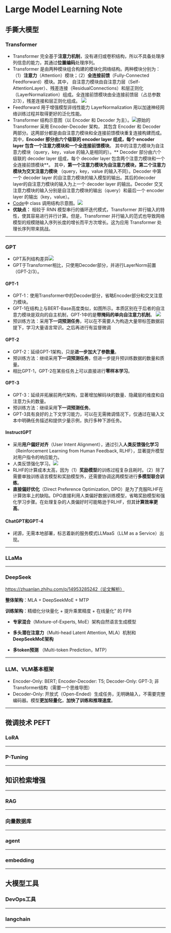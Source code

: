 # Large Model Learning Note

## 手撕大模型

### Transformer

- Transformer 完全基于**注意力机制**，没有递归或卷积结构，所以不具备处理序列信息的能力，其通过**位置编码**处理序列。
- Transformer 是由两种模块组合构建的模块化网络结构。两种模块分别为：（1）**注意力**（Attention）模块；（2）**全连接前馈**（Fully-Connected Feedforward）模块。其中，
自注意力模块由自注意力层（Self-AttentionLayer）、残差连接（ResidualConnections）和层正则化（LayerNormalization）组成。全连接前馈模块由全连接前馈层（占总参数2/3），残差连接和层正则化组成。
![](Fig/Transformer模块结构.png)
- Feedforward 用于增强模型非线性能力 LayerNormalization 用以加速神经网络训练过程并取得更好的泛化性能。
- Transformer 结构示意图（以 Encoder 和 Decoder 为主）。![](Fig/Transformer结构示意图.JPG)原始的 Transformer 采用 Encoder-Decoder 架构，
其包含 Encoder 和 Decoder 两部分。这两部分都是由自注意力模块和全连接前馈模块重复连接构建而成。
其中，**Encoder 部分由六个级联的 encoder layer 组成，每个 encoder layer 包含一个注意力模块和一个全连接前馈模块**。
其中的注意力模块为自注意力模块（query，key，value 的输入是相同的）。** Decoder 部分由六个级联的
decoder layer 组成，每个 decoder layer 包含两个注意力模块和一个全连接前馈模块**。
其中，**第一个注意力模块为自注意力模块，第二个注意力模块为交叉注意力模块**
（query，key，value 的输入不同）。Decoder 中第一个 decoder layer 的自注意力模块的输入模型的输出。其后的decoder layer的自注意力模块的输入为上一个 decoder
layer 的输出。Decoder 交叉注意力模块的输入分别是自注意力模块的输出（query）和最后一个 encoder layer 的输出（key，value）。
- [Code](../Code/Transformer.py)中 class 调用结构示意图。![](Fig/Transformer代码class层级.JPG)
- **优缺点：** 相较于 RNN 模型串行的循环迭代模式，Transformer 并行输入的特性，使其容易进行并行计算。但是，Transformer 并行输入的范式也导致网络模型的规模随输入序列长度的增长而平方次增长。这为应用 Transformer 处理长序列带来挑战。
---

### GPT
- GPT系列结构差异![](Fig/GPT系列结构差异.png)
- GPT于Transformer相比，只使用Decoder部分，并进行LayerNorm前置（GPT-2/3）。

#### GPT-1
- GPT-1：使用Transformer中的Decoder部分，省略Encoder部分和交叉注意力模块。
- GPT-1在结构上与BERT-Base高度类似，如图所示。本质区别在于后者的自注意力模块是双向的自主机制，GPT-1中的是**带掩码的单向自注意力机制**。
![](Fig/BERT-Base和GPT-1模型.JPG)
- 预训练方法：采用**下一词预测任务**，可以在不需要人为构造大量带标签数据前提下，学习大量语言常识。之后再进行有监督微调

#### GPT-2
- GPT-2：延续GPT-1架构，只是**进一步加大了参数量**。
- 预训练方法：继续采用**下一词预测任务**，但进一步提升预训练数据的数量和质量。 
- 相比GPT-1，GPT-2在某些任务上可以直接进行**零样本学习**。

#### GPT-3
- GPT-3：延续并拓展前两代架构，显著增加解码块的数量、隐藏层的维度和自注意力头的数量。
- 预训练方法：继续采用**下一词预测任务**。
- GPT-3具有良好的上下文学习能力，可以在无需微调情况下，仅通过在输入文本中明确任务描述和提供少量示例，执行多种下游任务。

#### InstructGPT
- 采用**用户偏好对齐**（User Intent Alignment），通过引入**人类反馈强化学习**（Reinforcement Learning from Human Feedback, RLHF），显著提升模型对用户指令的响应能力。
- 人类反馈强化学习。![](Fig/人类反馈强化学习（RLHF）过程.JPG)
- RLHF的计算成本太高，因为（1）**奖励模型**的训练过程复杂且耗时。（2）除了需要单独训练语言模型和奖励模型外，还需要协调这两模型进行**多模型联合训练**。
- **直接偏好优化**（Direct Preference Optimization, DPO）是为了克服RLHF在计算效率上的缺陷。DPO直接利用人类偏好数据训练模型，省略奖励模型和强化学习步骤。在处理复杂的人类偏好时可能略逊于RLHF，但其**计算效率更高**。

#### ChatGPT和GPT-4
- 闭源，无需本地部署，标志着新的服务模式LLMaaS（LLM as a Service）出现。

---

### LLaMa

---

### DeepSeek
https://zhuanlan.zhihu.com/p/14953285242（论文解析）

**整体架构**：MLA + DeepSeekMoE + MTP

**训练架构**：精细化分块量化 + 提升乘累精度 + 在线量化” 的 FP8 

- **专家混合**（Mixture-of-Experts, MoE）架构自然语言生成模型

- **多头潜在注意力**（Multi-head Latent Attention, MLA）机制和**DeepSeekMoE架构**
  
- **多token预测** （Multi-token Prediction，MTP）

---

### LLM、VLM基本框架

- Encoder-Only: BERT; Encoder-Decoder: T5; Decoder-Only: GPT-3; 非Transformer结构（需要一个思维导图）
- Decoder-Only: 开放式（Open-Ended）生成任务，无明确输入，不需要完整编码器。模型**更加轻量化**，**加快了训练和推理速度**。
---

## 微调技术 PEFT

### LoRA

---

### P-Tuning

---

## 知识检索增强

--- 

### RAG

---


### 向量数据库

---


### agent

---

### embedding

---


## 大模型工具


### DevOps工具

---

###  langchain

---
